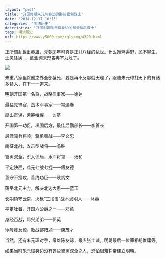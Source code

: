 ```yaml
---
layout: "post"
title: "开国时期朱元璋身边的那些猛将谋士"
date: "2018-12-17 16:15"
categories: "明清历史"
description: "开国时期朱元璋身边的那些猛将谋士"
tags: 明清历史
url: https://www.y5000.com/zgls/mq/4320.html
---
```






正所谓乱世出英雄，元朝末年可真是正儿八经的乱世。什么饿殍遍野，民不聊生，生灵涂炭……这些词来形容再不为过了。

![](https://img.y5000.com/uploads/allimg/161101/8-1611011546251b.jpg)

朱重八家里除他之外全部饿死，要是再不反那就天理了，跟随朱元璋打天下的有诸多猛人，在下一一道来。

明朝开国第一名将，战略军事家——徐达

最猛先锋官，战术军事家——常遇春

屡出奇谋，运筹帷幄——刘基

开国第一功臣，巩固后方，最佳后勤部长——李善长

最佳骑兵将领，骁勇善战——李文忠

南征北战，攻击型战将——冯胜

智勇双全，识人识局，水军将领——汤和

平定陕西，伐元七战七捷——傅友德

善守不擅攻，善终功臣——耿炳文

荡平北元主力，解决北边大患——蓝玉

长期镇守云南，火枪“三段法”战术发明人——沐英

平定吐蕃，开国六公爵之一——邓愈

身经百战，郭兴弟弟——郭英

诈降陈友谅，激战鄱阳湖——康茂才

当然，还有朱元璋对手，枭雄陈友谅，豪杰张士诚。明朝最后一位宰相胡惟庸等。

如果当时朱元璋身边没有这些智勇双全之人，恐怕很难称帝建立明朝。
